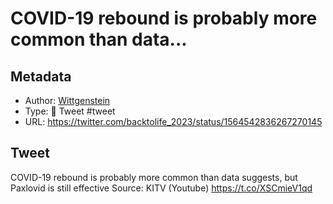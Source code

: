 # COVID-19 rebound is probably more common than data...

## Metadata

* Author: [Wittgenstein](https://twitter.com/backtolife_2023)
* Type: 🐤 Tweet #tweet
* URL: https://twitter.com/backtolife_2023/status/1564542836267270145

## Tweet

COVID-19 rebound is probably more common than data suggests, but Paxlovid is still effective
Source: KITV (Youtube) https://t.co/XSCmieV1qd
